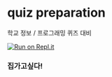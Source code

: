 # quiz preparation
학교 정보 / 프로그래밍 퀴즈 대비

[![Run on Repl.it](https://repl.it/badge/github/TheYunseokSong/quiz_preparation)](https://repl.it/github/TheYunseokSong/quiz_preparation)


### 집가고싶다! 
